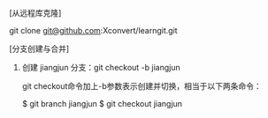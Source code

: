 [从远程库克隆]

git clone git@github.com:Xconvert/learngit.git

[分支创建与合并]

1. 创建 jiangjun 分支：git checkout -b jiangjun

	git checkout命令加上-b参数表示创建并切换，相当于以下两条命令：

	$ git branch jiangjun
	$ git checkout jiangjun
